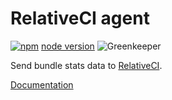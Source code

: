 # RelativeCI agent

[![npm](https://img.shields.io/npm/v/@relative-ci/agent.svg)](https://www.npmjs.com/package/@relative-ci/agent)
[node version](https://img.shields.io/node/v/@relative-ci/agent.svg)
![Greenkeeper](https://badges.greenkeeper.io/relative-ci/agent.svg)


Send bundle stats data to [RelativeCI](https://relative-ci.com?utm_source=github-agent).

[Documentation](https://relative-ci.com/documentation/setup?utm_source=github-agent)
